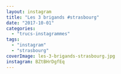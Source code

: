 ```yaml
---
layout: instagram
title: "Les 3 brigands #strasbourg"
date: "2017-10-01"
categories: 
  - "trucs-instagrammes"
tags: 
  - "instagram"
  - "strasbourg"
coverImage: les-3-brigands-strasbourg.jpg
instagram: BZtBHrDgfEq
---
```


